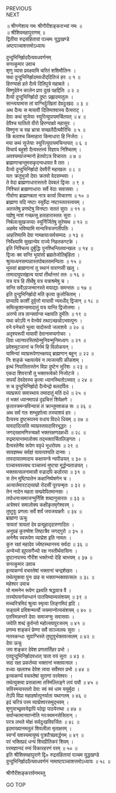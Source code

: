PREVIOUS  
NEXT  
  
॥ श्रीगणेशाय नमः श्रीगौरीशङ्कराभ्यां नमः ॥  
॥ श्रीशिवमहापुराणम् ॥  
द्वितीया रुद्रसंहितायां पञ्चमः युद्धखण्डे  
अष्टपञ्चाशत्तमोऽध्यायः  
  
  
दुन्दुभिनिर्ह्राददैत्यवधवर्णनम्  
सनत्कुमार उवाच  
शृणु व्यास प्रवक्ष्यामि चरितं शशिमौलिनः ।  
यथा दुन्दुभिनिर्ह्रादमवधी‌द्‌दितिजं हरः ॥ १ ॥  
हिरण्याक्षे हते दैत्ये दितिपुत्रे महाबले ।  
विष्णुदेवेन कालेन प्राप दुखं पहद्दितिः ॥ २ ॥  
दैत्यो दुन्दुभिनिर्ह्रादो दुष्टः प्रह्लादमातुलः ।  
सान्त्वयामास तां वाग्भिर्दुःखितां देवदुःखदः ॥ ३ ॥  
अथ दैत्यः स मायावी दितिमाश्वास्य दैत्यराट् ।  
देवाः कथं सुजेयाः स्युरित्युपायमर्चितयत् ॥ ४ ॥  
देवैश्च घातितो वीरो हिरण्याक्षो महासुरः ।  
विष्णुना च सह भ्रात्रा सच्छलैर्देत्यवैरिभिः ॥ ५ ॥  
किं बलाश्च किमाहारा किमाधारा हि निर्जराः ।  
मया कथं सुजेयाः स्युरित्युपायमचिन्तयत् ॥ ६ ॥  
विचार्य बहुशो दैत्यस्तत्त्वं विज्ञाय निश्चितम् ।  
अवश्यमग्रजन्मानो हेतवोऽत्र विचारतः ॥ ७ ॥  
ब्राह्मणान्हन्तुमसकृदन्वधावत वै ततः ।  
दैत्यो दुन्दुभिनिर्ह्रादो देववैरी महाखलः ॥ ८ ॥  
यतः क्रतुभुजो देवाः क्रतवो वेदसम्भवाः ।  
ते वेदा ब्राह्मणाधारास्ततो देवबलं द्विजाः ॥ ९ ॥  
निश्चितं ब्राह्मणाधाराः सर्वे वेदाः सवासवाः ।  
गीर्वाणा ब्राह्मणबला नात्र कार्या विचारणा ॥ १० ॥  
ब्राह्मणा यदि नष्टाः स्युर्वेदा नष्टास्ततस्त्वयम् ।  
अतस्तेषु प्रणष्टेषु विनष्टाः सततं सुराः ॥ ११ ॥  
यज्ञेषु नाशं गच्छत्सु हताहारास्ततः सुराः ।  
निर्बलाःसुखजय्याः स्युर्निर्जितेषु सुरेष्वथ ॥ १२ ॥  
अहमेव भविष्यामि मान्यस्त्रिजगतीपतिः ।  
आहरिष्यामि देवा नामक्षयाःसर्वसम्पदः ॥ १३ ॥  
निर्वेक्ष्यामि सुखान्येव राज्ये निहतकण्टके ।  
इति निश्चित्य दुर्बुद्धिः पुनश्चिन्तितवान्खलः ॥ १४ ॥  
द्विजाः क्व सन्ति भूयांसो ब्रह्मतेजोतिबृंहिता ।  
श्रुत्यध्यनसम्पन्नास्तपोबलसमन्विताः ॥ १५ ॥  
भूयसां ब्राह्मणानां तु स्थानं वाराणसी खलु ।  
तामादावुपसंहृत्य यायां तीर्थान्तरं ततः ॥ १६ ॥  
यत्र यत्र हि तीर्थेषु यत्र यत्राश्रमेषु च ।  
सन्ति सर्वेऽग्रजन्मानस्ते मयाद्याः समन्ततः ॥ १७ ॥  
इति दुन्दुभिनिर्ह्रादो मतिं कृत्वा कुलोचिताम् ।  
प्राप्यापि काशीं दुर्वृत्तो मायावी न्यवधीद् द्विजान् ॥ १८ ॥  
समित्कुशान्समादातुं यत्र यान्ति द्विजोत्तमाः ।  
अरण्ये तत्र तान्सर्वान्स भक्षयति दुर्मतिः ॥ १९ ॥  
यथा कोऽपि न वेत्त्येवं तथाऽच्छन्नोऽभवत्पुनः ।  
वने वनेचरो भूत्वा यादोरूपो जलाशये ॥ २० ॥  
अदृश्यरूपी मायावी देवानामप्यगोचरः ।  
दिवा ध्यानपरस्तिष्ठेन्मुनिवन्मुनिमध्यगः ॥ २१ ॥  
प्रवेशमुटजानां च निर्गमं हि विलोकयन् ।  
यामिन्यां व्याघ्ररूपेणाभक्षयद्‌ ब्राह्मणान् बहून् ॥ २२ ॥  
निः शङ्‌कं भक्षयत्येवं न त्यजत्यपि कीकशम् ।  
इत्थं निपातितास्तेन विप्रा दुष्टेन भूरिशः ॥ २३ ॥  
एकदा शिवरात्रौ तु भक्तस्त्वेको निजोटजे ।  
सपर्यां देवदेवस्य कृत्वा ध्यानस्थितोऽभवत् ॥ २४ ॥  
स च दुन्दुभिनिर्ह्रादो दैत्येन्द्रो बलदर्पितः ।  
व्याघ्ररूपं समास्थाय तमादातुं मतिं दधे ॥ २५ ॥  
तं भक्तं ध्यानमापन्नं दृढचित्तं शिवेक्षणे ।  
कृतास्त्रमन्त्रविन्यासं तं क्रान्तुमशकन्न सः ॥ २६ ॥  
अथ सर्वं गतः शम्भुर्ज्ञात्वा तस्याशयं हरः ।  
दैत्यस्य दुष्टरूपस्य वधाय विदधे धियम् ॥ २७ ॥  
यावदादित्सति व्याघ्रस्तावदाविरभूद्धरः ।  
जगद्‌रक्षामणिस्त्र्यक्षो भक्तरक्षणदक्षधीः ॥ २८ ॥  
रुद्रमायान्तमालोक्य तद्‌भक्तार्चितलिङ्‌गतः ।  
दैत्यस्तेनैव रूपेण ववृधे भूधरोपमः ॥ २९ ॥  
सावज्ञमथ सर्वज्ञं यावत्पश्यति दानवः ।  
तावदायातमादाय कक्षायन्त्रे न्यपीडयत् ॥ ३० ॥  
पञ्चास्यस्त्वथ पञ्चास्यं मुष्ट्या मूर्द्धन्यताडयत् ।  
भक्तवत्सलनामासौ वज्रादपि कठोरया ॥ ३१ ॥  
स तेन मुष्टिघातेन कक्षानिष्पेषणेन च ।  
अत्यार्तमारटद्‌व्याघ्रो रोदसीं पूरयन्मृतः ॥ ३२ ॥  
तेन नादेन महता सम्प्रवेपितमानसाः ।  
तपोधनाःसमाजग्मुर्निशि शब्दानुसारतः ॥ ३३ ॥  
अत्रेश्वरं समालोक्य कक्षीकृतमृगेश्वरम् ।  
तुष्टुवुः प्रणताः सर्वे शर्वं जयजयाक्षरैः ॥ ३४ ॥  
ब्राह्मणा ऊचुः  
त्रायतां त्रायतां देव प्रत्यूहाद्‌दारुणादितः ।  
अनुग्रहं कुरुष्वेश तिष्ठात्रैव जगद्‌गुरो ॥ ३५ ॥  
अनेनैव स्वरूपेण व्याघ्रेश इति नामतः ।  
कुरु रक्षां महादेव ज्येष्ठस्थानस्य सर्वदा ॥ ३६ ॥  
अन्येभ्यो ह्युपसर्गेभ्यो रक्ष नस्तीर्थवासिनः ।  
दुष्टानपास्य गौरीश भक्तेभ्यो देहि चाभयम् ॥ ३७ ॥  
सनत्कुमार उवाच  
इत्याकर्ण्य वचस्तेषां भक्तानां चन्द्रशेखरः ।  
तथेत्युक्त्वा पुनः प्राह स भक्तान्भक्तवत्सलः ॥ ३८ ॥  
महेश्वर उवाच  
यो मामनेन रूपेण द्रक्ष्यति श्रद्धयात्र वै ।  
तस्योपसर्गसन्धानं पातयिष्याम्यसंशयम् ॥ ३९ ॥  
मच्चरित्रमिदं श्रुत्वा स्मृत्वा लिङ्‌गमिदं हृदि ।  
सङ्‌ग्रामे प्रविशन्मर्त्यो जयमाप्नोत्यसंशयम् ॥ ४० ॥  
एतस्मिन्नन्तरे देवाः समाजग्मुः सवासवाः ।  
जयेति शब्दं कुर्वन्तो महोत्सवपुरःसरम् ॥ ४१ ॥  
प्रणम्य शङ्करं प्रेम्णा सर्वे साञ्जलयः सुराः ।  
नतस्कन्धाः सुवाग्भिस्ते तुष्टुवुर्भक्तवत्सलम् ॥ ४२ ॥  
देवा ऊचुः  
जय शङ्कर देवेश प्रणतार्तिहर प्रभो ।  
एतद्दुन्दुभिनिर्ह्रादवधात् त्राता वयं सुराः ॥ ४३ ॥  
सदा रक्षा प्रकर्तव्या भक्तानां भक्तवत्सल ।  
वध्याः खलाश्च देवेश त्वया सर्वेश्वर प्रभो ॥ ४४ ॥  
इत्याकर्ण्य वचस्तेषां सुराणां परमेश्वरः ।  
तथेत्युक्त्वा प्रसन्नात्मा तस्मिंल्लिङ्‌गे लयं ययौ ॥ ४५ ॥  
सविस्मयास्ततो देवाः स्वं स्वं धाम ययुर्मुदा ।  
तेऽपि विप्रा महाहर्षात्पुनर्याता यथागतम् ॥ ४६ ॥  
इदं चरित्रं परम व्याघ्रेश्वरसमुद्‌भवम् ।  
शृणुयाच्छ्रावयेद्वापि पठेद्वा पाठयेत्तथा ॥ ४७ ॥  
सर्वान्कामानवाप्नोति नरःस्वमनसेसितान् ।  
परत्र लभते मोक्षं सर्वदुःखविवर्जितः ॥ ४८ ॥  
इदमाख्यानमतुलं शिवलीला मृताक्षरम् ।  
स्वर्ग्यं यशस्यमायुष्यं पुत्रपौत्रप्रवर्द्धनम् ॥ ४९ ॥  
परं भक्तिप्रदं धन्यं शिवप्रीतिकरं शिवम् ।  
परमज्ञानदं रम्यं विकारहरणं परम् ॥ ५० ॥  
इति श्रीशिवमहापुराणे द्वि० रुद्रसंहितायां पञ्चम युद्धखण्डे  
दुन्दुभिनिर्ह्राददैत्यवधवर्णनं नामाष्टपञ्चाशत्तमोऽध्यायः ॥ ५८ ॥  
  
  
श्रीगौरीशङ्करार्पणमस्तु  
  
GO TOP

